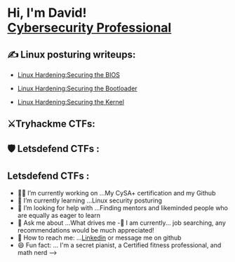<h1>Hi, I'm David! <br/><a href="ADD GITHUB LINK HERE!!">Cybersecurity Professional</a>



<h2>✍️ Linux posturing writeups:</h2>

- [Linux Hardening:Securing the BIOS](https://medium.com/@obodo181/linux-hardening-securing-the-bios-f77559e3741f)

- [Linux Hardening:Securing the Bootloader](https://medium.com/@CyberNerdDave/linux-hardening-securing-the-bios-f77559e3741f)

- [Linux Hardening:Securing the Kernel](https://medium.com/@CyberNerdDave/linux-hardening-securing-the-kernel-1745938db076)

<h2>⚔️Tryhackme CTFs:</h2>

<h2>🛡️ Letsdefend CTFs :</h2>

<h2> Letsdefend CTFs :</h2>

<!-- 
<h2>🏆Certifications:</h2>
 Comptia Security+ SY0-601
 
 <h2>📝 NGT academy writeups:</h2>
 
  <h2>💨 AWS writeups:</h2>
 
 -->
 
 
 

- 👨‍💻  I’m currently working on ...My CySA+ certification and my Github 
- 🌱 I’m currently learning ...Linux security posturing
- 🤔 I’m looking for help with ...Finding mentors and likeminded people who are equally as eager to learn
- 💬 Ask me about ...What drives me
-🔎  I am currently... job searching, any recommendations would be much appreciated!
- 🤳 How to reach me: ...[Linkedin](https://www.linkedin.com/in/davidobodo/) or message me on github
- 😄 Fun fact: ... I'm a secret pianist, a Certified fitness professional, and math nerd 
-->
